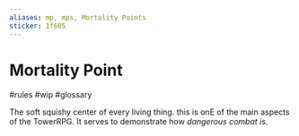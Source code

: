 ```yaml
---
aliases: mp, mps, Mortality Points
sticker: 1f605
---
```


# Mortality Point
#rules #wip #glossary 

The soft squishy center of every living thing. this is onE of the main aspects of the TowerRPG. It serves to demonstrate how *dangerous combat is*.